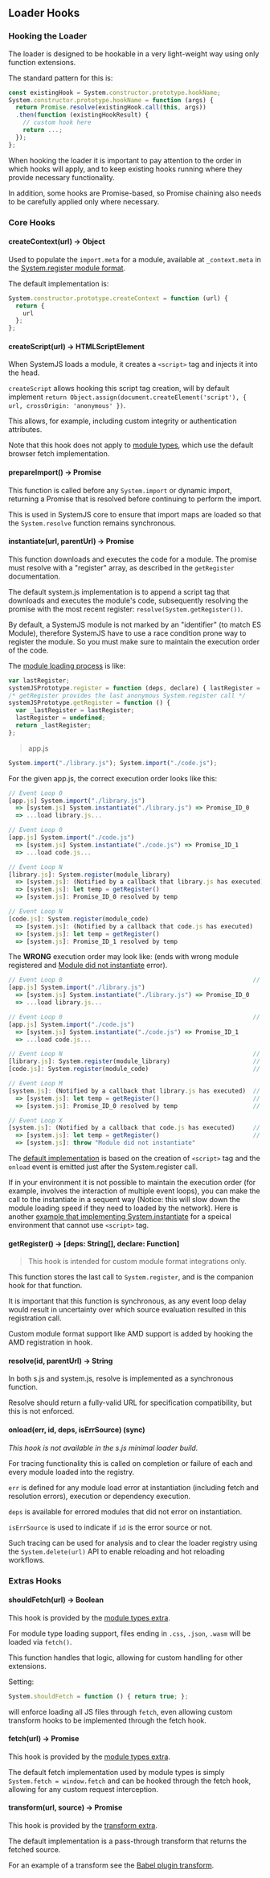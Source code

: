 ## Loader Hooks

### Hooking the Loader

The loader is designed to be hookable in a very light-weight way using only function extensions.

The standard pattern for this is:

```js
const existingHook = System.constructor.prototype.hookName;
System.constructor.prototype.hookName = function (args) {
  return Promise.resolve(existingHook.call(this, args))
  .then(function (existingHookResult) {
    // custom hook here
    return ...;
  });
};
```

When hooking the loader it is important to pay attention to the order in which hooks will apply, and to
keep existing hooks running where they provide necessary functionality.

In addition, some hooks are Promise-based, so Promise chaining
also needs to be carefully applied only where necessary.

### Core Hooks

#### createContext(url) -> Object

Used to populate the `import.meta` for a module, available at `_context.meta` in the [System.register module format](system-register.md).

The default implementation is:

```js
System.constructor.prototype.createContext = function (url) {
  return {
    url
  };
};
```

#### createScript(url) -> HTMLScriptElement

When SystemJS loads a module, it creates a `<script>` tag and injects it into the head.

`createScript` allows hooking this script tag creation, will by default implement `return Object.assign(document.createElement('script'), { url, crossOrigin: 'anonymous' })`.

This allows, for example, including custom integrity or authentication attributes.

Note that this hook does not apply to [module types](module-types.md), which use the default browser fetch implementation.

#### prepareImport() -> Promise

This function is called before any `System.import` or dynamic import, returning a Promise that is resolved before continuing to perform the import.

This is used in SystemJS core to ensure that import maps are loaded so that the `System.resolve` function remains synchronous.

#### instantiate(url, parentUrl) -> Promise

This function downloads and executes the code for a module. The promise must resolve with a "register" array, as described in the `getRegister` documentation.

The default system.js implementation is to append a script tag that downloads and executes the module's code, subsequently resolving the promise with the most recent register: `resolve(System.getRegister())`. 

By default, a SystemJS module is not marked by an "identifier" (to match ES Module), therefore SystemJS have to use a race condition prone way to register the module. So you must make sure to maintain the execution order of the code.

The [module loading process](https://github.com/systemjs/systemjs/blob/master/src/system-core.js#L65-L77) is like:

```js
var lastRegister;
systemJSPrototype.register = function (deps, declare) { lastRegister = [deps, declare] };
/* getRegister provides the last anonymous System.register call */
systemJSPrototype.getRegister = function () {
  var _lastRegister = lastRegister;
  lastRegister = undefined;
  return _lastRegister;
};
```

> app.js

```js
System.import("./library.js"); System.import("./code.js");
```

For the given app.js, the correct execution order looks like this:


```js
// Event Loop 0                                                         // lastRegister is undefined
[app.js] System.import("./library.js")
  => [system.js] System.instantiate("./library.js") => Promise_ID_0
  => ...load library.js...

// Event Loop 0                                                         // lastRegister is undefined
[app.js] System.import("./code.js")
  => [system.js] System.instantiate("./code.js") => Promise_ID_1
  => ...load code.js...

// Event Loop N                                                         // lastRegister is undefined
[library.js]: System.register(module_library)                           // lastRegister is module_library
  => [system.js]: (Notified by a callback that library.js has executed) // lastRegister is module_library
  => [system.js]: let temp = getRegister()                              // lastRegister is undefined, temp is module_library
  => [system.js]: Promise_ID_0 resolved by temp                         // lastRegister is undefined, "library.js" loaded

// Event Loop N                                                         // lastRegister is undefined
[code.js]: System.register(module_code)                                 // lastRegister is module_code
  => [system.js]: (Notified by a callback that code.js has executed)    // lastRegister is module_code
  => [system.js]: let temp = getRegister()                              // lastRegister is undefined, temp is module_code
  => [system.js]: Promise_ID_1 resolved by temp                         // lastRegister is undefined, "code.js" loaded
```

The **WRONG** execution order may look like: (ends with wrong module registered and [Module did not instantiate](https://github.com/systemjs/systemjs/blob/master/docs/errors.md#2) error).

```js
// Event Loop 0                                                     // lastRegister is undefined
[app.js] System.import("./library.js")
  => [system.js] System.instantiate("./library.js") => Promise_ID_0
  => ...load library.js...

// Event Loop 0                                                     // lastRegister is undefined
[app.js] System.import("./code.js")
  => [system.js] System.instantiate("./code.js") => Promise_ID_1
  => ...load code.js...

// Event Loop N                                                     // lastRegister is undefined
[library.js]: System.register(module_library)                       // lastRegister is module_library
[code.js]: System.register(module_code)                             // lastRegister is module_code !!! module_library has been overwrittened !!!

// Event Loop M
[system.js]: (Notified by a callback that library.js has executed)  // lastRegister is module_code
  => [system.js]: let temp = getRegister()                          // lastRegister is undefined, temp is module_code
  => [system.js]: Promise_ID_0 resolved by temp                     // lastRegister is undefined, !!! "library.js" loaded with content of "code.js" !!!

// Event Loop X
[system.js]: (Notified by a callback that code.js has executed)     // lastRegister is undefined
  => [system.js]: let temp = getRegister()                          // lastRegister is undefined, temp is undefined
  => [system.js]: throw "Module did not instantiate"
```

The [default implementation](https://github.com/systemjs/systemjs/blob/master/src/features/script-load.js) is based on the creation of `<script>` tag and the `onload` event is emitted just after the System.register call.

If in your environment it is not possible to maintain the execution order (for example, involves the interaction of multiple event loops), you can make the call to the instantiate in a sequent way (Notice: this will slow down the module loading speed if they need to loaded by the network). Here is another [example that implementing System.instantiate](https://github.com/Jack-Works/webextension-systemjs/blob/master/src/content-script.ts#L10-L26) for a speical environment that cannot use `<script>` tag.

#### getRegister() -> [deps: String[], declare: Function]

> This hook is intended for custom module format integrations only.

This function stores the last call to `System.register`, and is the companion hook for that function.

It is important that this function is synchronous, as any event loop delay would result in uncertainty over which source evaluation
resulted in this registration call.

Custom module format support like AMD support is added by hooking the AMD registration in hook.

#### resolve(id, parentUrl) -> String

In both s.js and system.js, resolve is implemented as a synchronous function.

Resolve should return a fully-valid URL for specification compatibility, but this is not enforced.

#### onload(err, id, deps, isErrSource) (sync)

_This hook is not available in the s.js minimal loader build._

For tracing functionality this is called on completion or failure of each and every module loaded into the registry.

`err` is defined for any module load error at instantiation (including fetch and resolution errors), execution or dependency execution.

`deps` is available for errored modules that did not error on instantiation.

`isErrSource` is used to indicate if `id` is the error source or not.

Such tracing can be used for analysis and to clear the loader registry using the `System.delete(url)` API to enable reloading and hot reloading workflows.

### Extras Hooks

#### shouldFetch(url) -> Boolean

This hook is provided by the [module types extra](./module-types.md).

For module type loading support, files ending in `.css`, `.json`, `.wasm` will be loaded via `fetch()`.

This function handles that logic, allowing for custom handling for other extensions.

Setting:

```js
System.shouldFetch = function () { return true; };
```

will enforce loading all JS files through `fetch`, even allowing custom transform hooks to be implemented through the fetch hook.

#### fetch(url) -> Promise<Response>

This hook is provided by the [module types extra](./module-types.md).

The default fetch implementation used by module types is simply `System.fetch = window.fetch` and can be hooked through the fetch hook, allowing for
any custom request interception.

#### transform(url, source) -> Promise<String>

This hook is provided by the [transform extra](../dist/extras/transform.js).

The default implementation is a pass-through transform that returns the fetched source.

For an example of a transform see the [Babel plugin transform](https://github.com/systemjs/systemjs-transform-babel).
